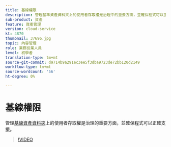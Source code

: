 ```yaml
---
title: 基線權限
description: 管理基準資產資料夾上的使用者存取權是治理中的重要方面，並確保程式可以正確支援。
sub-product: 資產
feature: 資產管理
version: cloud-service
kt: 4870
thumbnail: 37696.jpg
topic: 內容管理
role: 業務從業人員
level: 初學者
translation-type: tm+mt
source-git-commit: d9714b9a291ec3ee5f3dba9723de72bb120d2149
workflow-type: tm+mt
source-wordcount: '56'
ht-degree: 0%

---
```



# 基線權限

管理[基線資產資料夾](./baseline-folders.md)上的使用者存取權是治理的重要方面，並確保程式可以正確支援。

>[!VIDEO](https://video.tv.adobe.com/v/37696/?quality=12&learn=on&hidetitle=true)
